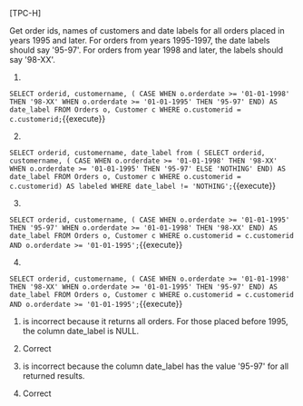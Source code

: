 [TPC-H]

Get order ids, names of customers and date labels for all orders placed in years 1995 and later.
For orders from years 1995-1997, the date labels should say '95-97'. For orders from year 1998 and later, the labels should say '98-XX'.

1.
``
SELECT orderid, customername, (
        CASE WHEN o.orderdate >= '01-01-1998' THEN '98-XX'
                    WHEN o.orderdate >= '01-01-1995' THEN '95-97'
        END)
        AS date_label
FROM Orders o, Customer c
WHERE o.customerid = c.customerid;
``{{execute}}

2.
``
SELECT orderid, customername, date_label from (
        SELECT orderid, customername, (
                CASE WHEN o.orderdate >= '01-01-1998' THEN '98-XX'
                            WHEN o.orderdate >= '01-01-1995' THEN '95-97'
                             ELSE 'NOTHING'
                END) AS date_label
        FROM Orders o, Customer c
        WHERE o.customerid = c.customerid) AS labeled
WHERE date_label != 'NOTHING';
``{{execute}}

3.
``
SELECT orderid, customername, (
        CASE WHEN o.orderdate >= '01-01-1995' THEN '95-97'
                    WHEN o.orderdate >= '01-01-1998' THEN '98-XX'
        END) AS date_label
FROM Orders o, Customer c
WHERE o.customerid = c.customerid AND o.orderdate >= '01-01-1995';
``{{execute}}

4.
``
SELECT orderid, customername, (
        CASE WHEN o.orderdate >= '01-01-1998' THEN '98-XX'
                    WHEN o.orderdate >= '01-01-1995' THEN '95-97'
        END) AS date_label
FROM Orders o, Customer c
WHERE o.customerid = c.customerid AND o.orderdate >= '01-01-1995';
``{{execute}}

1. is incorrect because it returns all orders. For those placed before 1995, the column date_label is NULL.

2. Correct

3. is incorrect because the column date_label has the value '95-97' for all returned results.

4. Correct

